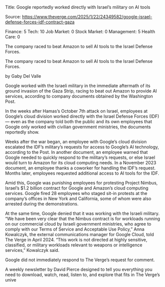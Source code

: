 Title: Google reportedly worked directly with Israel’s military on AI tools

Source: https://www.theverge.com/2025/1/22/24349582/google-israel-defense-forces-idf-contract-gaza

Finance: 5
Tech: 10
Job Market: 0
Stock Market: 0
Management: 5
Health Care: 0

The company raced to beat Amazon to sell AI tools to the Israel Defense Forces.

The company raced to beat Amazon to sell AI tools to the Israel Defense Forces.

by  Gaby Del Valle

Google worked with the Israeli military in the immediate aftermath of its ground invasion of the Gaza Strip, racing to beat out Amazon to provide AI services, according to company documents obtained by the Washington Post.

In the weeks after Hamas’s October 7th attack on Israel, employees at Google’s cloud division worked directly with the Israel Defense Forces (IDF) — even as the company told both the public and its own employees that Google only worked with civilian government ministries, the documents reportedly show.

Weeks after the war began, an employee with Google’s cloud division escalated the IDF’s military’s requests for access to Google’s AI technology, according to the Post. In another document, an employee warned that Google needed to quickly respond to the military’s requests, or else Israel would turn to Amazon for its cloud computing needs. In a November 2023 document, an employee thanks a coworker for handling the IDF’s request. Months later, employees requested additional access to AI tools for the IDF.

Amid this, Google was punishing employees for protesting Project Nimbus, Israel’s $1.2 billion contract for Google and Amazon’s cloud computing services. Google fired 28 employees who staged sit-in protests at the company’s offices in New York and California, some of whom were also arrested during the demonstrations.

At the same time, Google denied that it was working with the Israeli military. “We have been very clear that the Nimbus contract is for workloads running on our commercial cloud by Israeli government ministries, who agree to comply with our Terms of Service and Acceptable Use Policy,” Anna Kowalczyk, the external communications manager for Google Cloud, told The Verge in April 2024. “This work is not directed at highly sensitive, classified, or military workloads relevant to weapons or intelligence services,” Kowalczyk said.

Google did not immediately respond to The Verge’s request for comment.

A weekly newsletter by David Pierce designed to tell you everything you need to download, watch, read, listen to, and explore that fits in The Verge’s unive